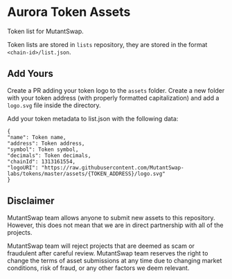 # Aurora Token Assets

Token list for MutantSwap.

Token lists are stored in `lists` repository, they are stored in the format `<chain-id>/list.json`.

## Add Yours

Create a PR adding your token logo to the `assets` folder. Create a new folder with your token address (with properly formatted capitalization) and add a `logo.svg` file inside the directory.

Add your token metadata to list.json with the following data:

```
{
"name": Token name,
"address": Token address,
"symbol": Token symbol,
"decimals": Token decimals,
"chainId": 1313161554,
"logoURI": "https://raw.githubusercontent.com/MutantSwap-labs/tokens/master/assets/{TOKEN_ADDRESS}/logo.svg"
}
```

## Disclaimer

MutantSwap team allows anyone to submit new assets to this repository. However, this does not mean that we are in direct partnership with all of the projects.

MutantSwap team will reject projects that are deemed as scam or fraudulent after careful review. MutantSwap team reserves the right to change the terms of asset submissions at any time due to changing market conditions, risk of fraud, or any other factors we deem relevant.
